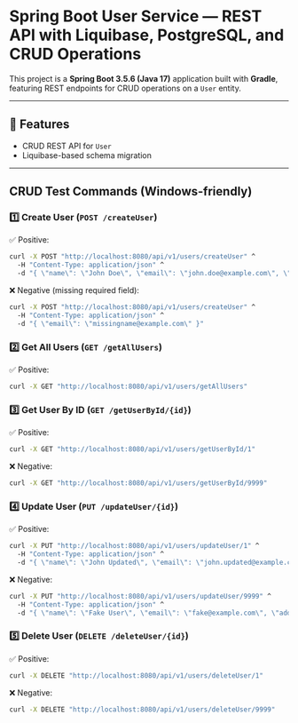 # Spring Boot User Service — REST API with Liquibase, PostgreSQL, and CRUD Operations

This project is a **Spring Boot 3.5.6 (Java 17)** application built with **Gradle**, featuring REST endpoints for CRUD operations on a `User` entity.

---

## 🚀 Features

- CRUD REST API for `User`
- Liquibase-based schema migration

---




##  CRUD Test Commands (Windows-friendly)

### 1️⃣ Create User (`POST /createUser`)
✅ Positive:
```cmd
curl -X POST "http://localhost:8080/api/v1/users/createUser" ^
  -H "Content-Type: application/json" ^
  -d "{ \"name\": \"John Doe\", \"email\": \"john.doe@example.com\", \"address\": \"123 Main St\" }"
```
❌ Negative (missing required field):
```cmd
curl -X POST "http://localhost:8080/api/v1/users/createUser" ^
  -H "Content-Type: application/json" ^
  -d "{ \"email\": \"missingname@example.com\" }"
```

### 2️⃣ Get All Users (`GET /getAllUsers`)
✅ Positive:
```cmd
curl -X GET "http://localhost:8080/api/v1/users/getAllUsers"
```

### 3️⃣ Get User By ID (`GET /getUserById/{id}`)
✅ Positive:
```cmd
curl -X GET "http://localhost:8080/api/v1/users/getUserById/1"
```
❌ Negative:
```cmd
curl -X GET "http://localhost:8080/api/v1/users/getUserById/9999"
```

### 4️⃣ Update User (`PUT /updateUser/{id}`)
✅ Positive:
```cmd
curl -X PUT "http://localhost:8080/api/v1/users/updateUser/1" ^
  -H "Content-Type: application/json" ^
  -d "{ \"name\": \"John Updated\", \"email\": \"john.updated@example.com\", \"address\": \"456 Updated Ave\" }"
```
❌ Negative:
```cmd
curl -X PUT "http://localhost:8080/api/v1/users/updateUser/9999" ^
  -H "Content-Type: application/json" ^
  -d "{ \"name\": \"Fake User\", \"email\": \"fake@example.com\", \"address\": \"Nowhere\" }"
```

### 5️⃣ Delete User (`DELETE /deleteUser/{id}`)
✅ Positive:
```cmd
curl -X DELETE "http://localhost:8080/api/v1/users/deleteUser/1"
```
❌ Negative:
```cmd
curl -X DELETE "http://localhost:8080/api/v1/users/deleteUser/9999"
```